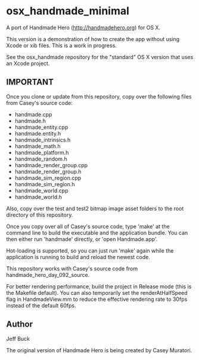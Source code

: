 osx_handmade_minimal
====================

A port of Handmade Hero (http://handmadehero.org) for OS X.

This version is a demonstration of how to create the app without
using Xcode or xib files. This is a work in progress.

See the osx_handmade repository for the "standard" OS X version
that uses an Xcode project.


IMPORTANT
---------

Once you clone or update from this repository, copy over the
following files from Casey's source code:
- handmade.cpp
- handmade.h
- handmade_entity.cpp
- handmade.entity.h
- handmade_intrinsics.h
- handmade_math.h
- handmade_platform.h
- handmade_random.h
- handmade_render_group.cpp
- handmade_render_group.h
- handmade_sim_region.cpp
- handmade_sim_region.h
- handmade_world.cpp
- handmade_world.h

Also, copy over the test and test2 bitmap image asset folders to the
root directory of this repository.

Once you copy over all of Casey's source code, type 'make' at the command
line to build the executable and the application bundle. You can then 
either run 'handmade' directly, or 'open Handmade.app'.

Hot-loading is supported, so you can just run 'make' again while the 
application is running to build and reload the newest code.

This repository works with Casey's source code from handmade_hero_day_092_source.

For better rendering performance, build the project in Release mode (this is the Makefile default).
You can also temporarily set the renderAtHalfSpeed flag in HandmadeView.mm to
reduce the effective rendering rate to 30fps instead of the default
60fps.


Author
------
Jeff Buck

The original version of Handmade Hero is being created by Casey Muratori.

